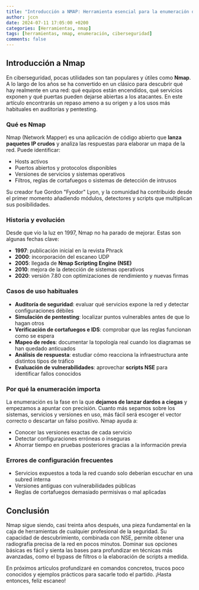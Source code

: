 ```yaml
---
title: "Introducción a NMAP: Herramienta esencial para la enumeración de redes"
author: jccn
date: 2024-07-11 17:05:00 +0200
categories: [Herramientas, nmap]
tags: [herramientas, nmap, enumeración, ciberseguridad]
comments: false
---
```


## Introducción a Nmap

En ciberseguridad, pocas utilidades son tan populares y útiles como **Nmap**. A lo largo de los años se ha convertido en un clásico para descubrir qué hay realmente en una red: qué equipos están encendidos, qué servicios exponen y qué puertas pueden dejarse abiertas a los atacantes. En este artículo encontrarás un repaso ameno a su origen y a los usos más habituales en auditorías y pentesting.

### Qué es Nmap

Nmap (Network Mapper) es una aplicación de código abierto que **lanza paquetes IP crudos** y analiza las respuestas para elaborar un mapa de la red. Puede identificar:

- Hosts activos
- Puertos abiertos y protocolos disponibles
- Versiones de servicios y sistemas operativos
- Filtros, reglas de cortafuegos o sistemas de detección de intrusos

Su creador fue Gordon "Fyodor" Lyon, y la comunidad ha contribuido desde el primer momento añadiendo módulos, detectores y scripts que multiplican sus posibilidades.

### Historia y evolución

Desde que vio la luz en 1997, Nmap no ha parado de mejorar. Estas son algunas fechas clave:

- **1997**: publicación inicial en la revista Phrack
- **2000**: incorporación del escaneo UDP
- **2005**: llegada de **Nmap Scripting Engine (NSE)**
- **2010**: mejora de la detección de sistemas operativos
- **2020**: versión 7.80 con optimizaciones de rendimiento y nuevas firmas

### Casos de uso habituales

- **Auditoría de seguridad**: evaluar qué servicios expone la red y detectar configuraciones débiles
- **Simulación de pentesting**: localizar puntos vulnerables antes de que lo hagan otros
- **Verificación de cortafuegos e IDS**: comprobar que las reglas funcionan como se espera
- **Mapeo de redes**: documentar la topología real cuando los diagramas se han quedado anticuados
- **Análisis de respuesta**: estudiar cómo reacciona la infraestructura ante distintos tipos de tráfico
- **Evaluación de vulnerabilidades**: aprovechar **scripts NSE** para identificar fallos conocidos

### Por qué la enumeración importa

La enumeración es la fase en la que **dejamos de lanzar dardos a ciegas** y empezamos a apuntar con precisión. Cuanto más sepamos sobre los sistemas, servicios y versiones en uso, más fácil será escoger el vector correcto o descartar un falso positivo. Nmap ayuda a:

- Conocer las versiones exactas de cada servicio
- Detectar configuraciones erróneas o inseguras
- Ahorrar tiempo en pruebas posteriores gracias a la información previa

### Errores de configuración frecuentes

- Servicios expuestos a toda la red cuando solo deberían escuchar en una subred interna
- Versiones antiguas con vulnerabilidades públicas
- Reglas de cortafuegos demasiado permisivas o mal aplicadas

## Conclusión

Nmap sigue siendo, casi treinta años después, una pieza fundamental en la caja de herramientas de cualquier profesional de la seguridad. Su capacidad de descubrimiento, combinada con NSE, permite obtener una radiografía precisa de la red en pocos minutos. Dominar sus opciones básicas es fácil y sienta las bases para profundizar en técnicas más avanzadas, como el bypass de filtros o la elaboración de scripts a medida.

En próximos artículos profundizaré en comandos concretos, trucos poco conocidos y ejemplos prácticos para sacarle todo el partido. ¡Hasta entonces, feliz escaneo!
